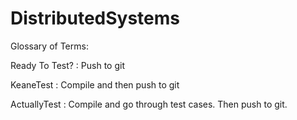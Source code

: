 # DistributedSystems
Glossary of Terms:


Ready To Test? : Push to git


KeaneTest : Compile and then push to git


ActuallyTest : Compile and go through test cases. Then push to git.
